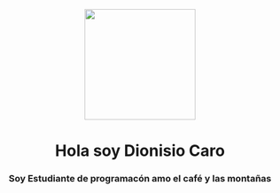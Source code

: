<div class="header"align="center">
  <img src="https://media.giphy.com/media/1C8bHHJturSx2/giphy.gif" alt="" width="200">
  <h1 align = "center">Hola soy Dionisio Caro</h1>
  <h3>Soy Estudiante de programacón amo el café y las montañas</h3>
</div>

<!--
**DioniCaro/DioniCaro** is a ✨ _special_ ✨ repository because its `README.md` (this file) appears on your GitHub profile.

Here are some ideas to get you started:

- 🔭 I’m currently working on ...
- 🌱 I’m currently learning ...
- 👯 I’m looking to collaborate on ...
- 🤔 I’m looking for help with ...
- 💬 Ask me about ...
- 📫 How to reach me: ...
- 😄 Pronouns: ...
- ⚡ Fun fact: ...
-->
